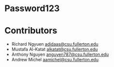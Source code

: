 # Password123 

# Contributors 
- Richard Ngyuen	adidaas@csu.fullerton.edu
- Mustafa Al-Katat	alkatat@csu.fullerton.edu
- Anthony Nguyen	anguyen787@csu.fullerton.edu
- Andrew Michel		aamichel@csu.fullerton.edu



